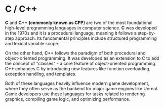 # C / C++

**C** and **C++ (commonly known as CPP)** are two of the most foundational high-level programming languages in computer science. **C** was developed in the 1970s and it is a procedural language, meaning it follows a step-by-step approach. Its fundamental principles include structured programming and lexical variable scope.

On the other hand, **C++** follows the paradigm of both procedural and object-oriented programming. It was developed as an extension to C to add the concept of "classes" - a core feature of object-oriented programming. C++ enhances C by introducing new features like function overloading, exception handling, and templates. 

Both of these languages heavily influence modern game development, where they often serve as the backend for major game engines like Unreal. Game developers use these languages for tasks related to rendering graphics, compiling game logic, and optimizing performance.